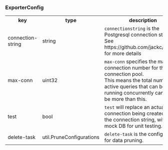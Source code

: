 
### ExporterConfig
<table>
<tr>
<th>key</th><th>type</th><th>description</th>

<tr><td>connection-string</td><td>string</td><td> <code>connectionstring</code> is the Postgresql connection string<br/>
	See https://github.com/jackc/pgconn for more details
</td></tr>

<tr><td>max-conn</td><td>uint32</td><td> <code>max-conn</code> specifies the maximum connection number for the connection pool.<br/>
	This means the total number of active queries that can be running concurrently can never be more than this.
</td></tr>

<tr><td>test</td><td>bool</td><td> <code>test</code> will replace an actual DB connection being created via the connection string,
	with a mock DB for unit testing.
</td></tr>

<tr><td>delete-task</td><td>util.PruneConfigurations</td><td><code>delete-task</code> is the configuration for data pruning.
</td></tr>
</table>

